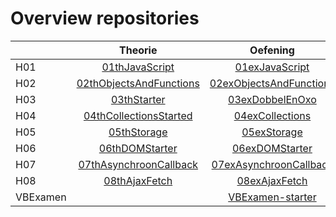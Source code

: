 # Overview repositories
|               | Theorie           | Oefening  | Oplossing|
| ------------- |:-------------:|:-----:|:-------:|
| H01 | [01thJavaScript](https://github.com/Web-II/01thVoorbeelden) | [01exJavaScript](https://github.com/Web-II/01exJavaScript) |  [01solJavaScript](https://github.com/Web-II/01solJavaScript) |
| H02 | [02thObjectsAndFunctions](https://github.com/Web-II/02thObjectsAndFunctions) | [02exObjectsAndFunctions](https://github.com/Web-II/02exObjectsAndFunctions) |  [02solObjectsAndFunctions](https://github.com/Web-II/02solObjectsAndFunctions) |
| H03 | [03thStarter](https://github.com/Web-II/03thStarter) | [03exDobbelEnOxo](https://github.com/Web-II/03exDobbelEnOxO) | [03solDobbelEnOxo](https://github.com/Web-II/03solDobbelEnOxo)|
| H04 | [04thCollectionsStarted](https://github.com/Web-II/04thCollectionsStarter)  | [04exCollections](https://github.com/Web-II/04exCollections) | [04solCollections](https://github.com/Web-II/04solCollections) |
| H05 | [05thStorage](https://github.com/Web-II/05thStorage)  | [05exStorage](https://github.com/Web-II/05exStorage) | [05solStorage](https://github.com/Web-II/05solStorage) |
| H06 | [06thDOMStarter](https://github.com/Web-II/06thDOMStarter)  | [06exDOMStarter](https://github.com/Web-II/06exDOMStarter) | [06solDOM](https://github.com/Web-II/06solDOM) |
| H07 | [07thAsynchroonCallback](https://github.com/Web-II/07thAsynchroonCallback)  | [07exAsynchroonCallback](https://github.com/Web-II/07exAsynchroonCallback) | [07solAsynchroonCallback](https://github.com/Web-II/07solAsynchroonCallback) |
| H08 | [08thAjaxFetch](https://github.com/Web-II/08thAjaxFetch)  | [08exAjaxFetch](https://github.com/Web-II/08exAjaxFetch) | [08solAjaxFetch](https://github.com/Web-II/08solAjaxFetch) |
| VBExamen |   | [VBExamen-starter](https://github.com/Web-II/voorbeeldExamenStarter) | [VBExamen-completed](https://github.com/Web-II/voorbeeldexamenCompleted) |
